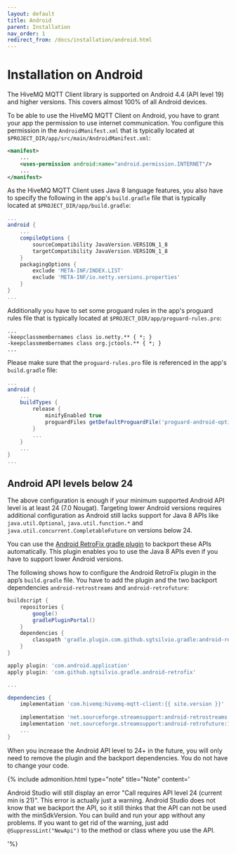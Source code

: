 ```yaml
---
layout: default
title: Android
parent: Installation
nav_order: 1
redirect_from: /docs/installation/android.html
---
```


# Installation on Android

The HiveMQ MQTT Client library is supported on Android 4.4 (API level 19) and higher versions.
This covers almost 100% of all Android devices.

To be able to use the HiveMQ MQTT Client on Android, you have to grant your app the permission to use internet 
communication.
You configure this permission in the `AndroidManifest.xml` that is typically located at 
`$PROJECT_DIR/app/src/main/AndroidManifest.xml`:

```xml
<manifest>
    ...
    <uses-permission android:name="android.permission.INTERNET"/>
    ...
</manifest>
```

As the HiveMQ MQTT Client uses Java 8 language features, you also have to specify the following in the app's 
`build.gradle` file that is typically located at `$PROJECT_DIR/app/build.gradle`:

```groovy
...
android {
    ...
    compileOptions {
        sourceCompatibility JavaVersion.VERSION_1_8
        targetCompatibility JavaVersion.VERSION_1_8
    }
    packagingOptions {
        exclude 'META-INF/INDEX.LIST'
        exclude 'META-INF/io.netty.versions.properties'
    }
}
...
```

Additionally you have to set some proguard rules in the app's proguard rules file that is typically located at 
`$PROJECT_DIR/app/proguard-rules.pro`:

```
...
-keepclassmembernames class io.netty.** { *; }
-keepclassmembernames class org.jctools.** { *; }
...
```

Please make sure that the `proguard-rules.pro` file is referenced in the app's `build.gradle` file:

```groovy
...
android {
    ...
    buildTypes {
        release {
            minifyEnabled true
            proguardFiles getDefaultProguardFile('proguard-android-optimize.txt'), 'proguard-rules.pro'
        }
        ...
    }
    ...
}
...
```


## Android API levels below 24

The above configuration is enough if your minimum supported Android API level is at least 24 (7.0 Nougat).
Targeting lower Android versions requires additional configuration as Android still lacks support for Java 8 APIs like 
`java.util.Optional`, `java.util.function.*` and `java.util.concurrent.CompletableFuture` on versions below 24.

You can use the [Android RetroFix gradle plugin](https://github.com/SgtSilvio/android-retrofix) to backport these APIs 
automatically.
This plugin enables you to use the Java 8 APIs even if you have to support lower Android versions.

The following shows how to configure the Android RetroFix plugin in the app’s `build.gradle` file.
You have to add the plugin and the two backport dependencies `android-retrostreams` and `android-retrofuture`:

```groovy
buildscript {
    repositories {
        google()
        gradlePluginPortal()
    }
    dependencies {
        classpath 'gradle.plugin.com.github.sgtsilvio.gradle:android-retrofix:0.2.1'
    }
}

apply plugin: 'com.android.application'
apply plugin: 'com.github.sgtsilvio.gradle.android-retrofix'

...

dependencies {
    implementation 'com.hivemq:hivemq-mqtt-client:{{ site.version }}'
    
    implementation 'net.sourceforge.streamsupport:android-retrostreams:1.7.1'
    implementation 'net.sourceforge.streamsupport:android-retrofuture:1.7.1'
    ...
}
```

When you increase the Android API level to 24+ in the future, you will only need to remove the plugin and the backport 
dependencies.
You do not have to change your code.

{% include admonition.html type="note" title="Note" content='

Android Studio will still display an error "Call requires API level 24 (current min is 21)".
This error is actually just a warning.
Android Studio does not know that we backport the API, so it still thinks that the API can not be used with the 
minSdkVersion.
You can build and run your app without any problems.
If you want to get rid of the warning, just add `@SuppressLint("NewApi")` to the method or class where you use the API.

'%}
